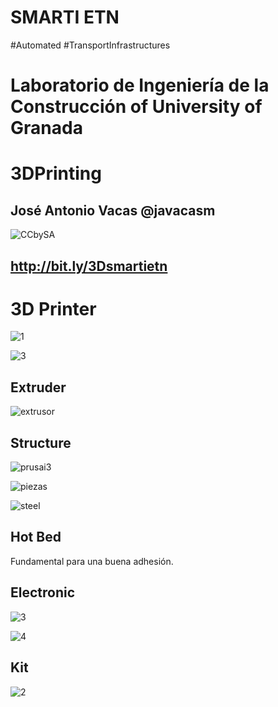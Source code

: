 # SMARTI ETN

#Automated #TransportInfrastructures

# Laboratorio de Ingeniería de la Construcción of University of Granada

# 3DPrinting

## José Antonio Vacas @javacasm

![CCbySA](images/CCbySQ_88x31.png)

## http://bit.ly/3Dsmartietn


# 3D Printer


![1](./images/kikai1253.jpg)

![3](./images/prusai3.png)


## Extruder

![extrusor](./images/imagen_hotend.jpg)


## Structure

![prusai3](./images/kit-de-piezas-plasticas-en-abs-para-impresora-3d-prusa-i3-322501-MLA20343446241_072015-F.jpg)

![piezas](./images/prusa_i3_frame_kit_yellow_parts.png)

![steel](./images/600px-PRUSA_i3_steel_3mm_lasercut_2.01d_irobri_color.jpg)

## Hot Bed

Fundamental para una buena adhesión.

## Electronic

![3](./images/pack-vitaminas-completo-prusa-i3.jpg)

![4](./images/img_3948.jpg)

## Kit 

![2](./images/EsquemaImpresora3D.png)
